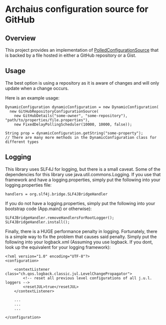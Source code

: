 Archaius configuration source for GitHub
========================================

Overview
--------
This project provides an implementation of
<a href="https://netflix.github.io/archaius/archaius-core-javadoc/com/netflix/config/PolledConfigurationSource.html">PolledConfigurationSource</a>
that is backed by a file hosted in either a GitHub repository or a Gist.


Usage
-----
The best option is using a repository as it is aware of changes and will only update when a change occurs.

Here is an example usage:

    DynamicConfiguration dynamicConfiguration = new DynamicConfiguration(
      new GitHubRepositoryConfigurationSource(
        new GitHubDetails("some-owner", "some-repository"), "path/to/properties/file.properties"),
        new FixedDelayPollingScheduler(10000, 10000, false));
        
    String prop = dynamicConfiguration.getString("some-property");    
    // There are many more methods in the DynamicConfiguration class for different types
    
Logging
-------

This library uses SLF4J for logging, but there is a small caveat. Some of the dependencies for this library use
java.util.commons.Logging. If you use that framework and have a logging.properties, simply put the following into
your logging.properties file:

    handlers = org.slf4j.bridge.SLF4JBridgeHandler
    
If you do not have a logging.properties, simply put the following into your bootstrap code (App.main() or otherwise):

    SLF4JBridgeHandler.removeHandlersForRootLogger();
    SLF4JBridgeHandler.install();
    
Finally, there is a HUGE performance penalty in logging. Fortunately, there is a simple way to fix the problem that
causes said penalty. Simply put the following into your logback.xml (Assuming you use logback. If you dont, look
up the equivalent for your logging framework):

    <?xml version="1.0" encoding="UTF-8"?>
    <configuration>
    
        <contextListener class="ch.qos.logback.classic.jul.LevelChangePropagator">
            <!-- reset all previous level configurations of all j.u.l. loggers -->
            <resetJUL>true</resetJUL>
        </contextListener> 
    
        ...
        ...
        ...
    
    </configuration>
